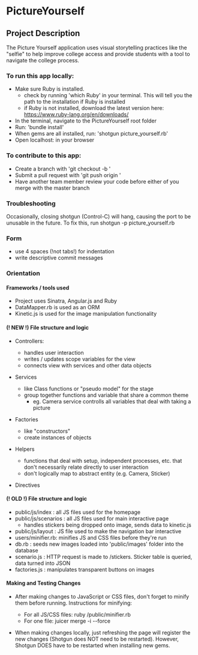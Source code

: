 PictureYourself
===============

## Project Description
The Picture Yourself application uses visual storytelling practices like the "selfie" to help improve college access and provide students with a tool to navigate the college process. 

### To run this app locally: 

- Make sure Ruby is installed. 
  - check by running 'which Ruby' in your terminal. This will tell you the path to the installation if Ruby is installed
  - if Ruby is not installed, download the latest version here: https://www.ruby-lang.org/en/downloads/
- In the terminal, navigate to the PictureYourself root folder
- Run: 'bundle install'
- When gems are all installed, run: 'shotgun picture_yourself.rb'
- Open localhost: <port number given in terminal> in your browser

### To contribute to this app:

- Create a branch with 'git checkout -b <name of branch>'
- Submit a pull request with 'git push origin <name of branch>'
- Have another team member review your code before either of you merge with the master branch

### Troubleshooting
Occasionally, closing shotgun (Control-C) will hang, causing the port to be unusable in the future.
To fix this, run shotgun -p <port number> picture_yourself.rb

### Form
- use 4 spaces (!not tabs!) for indentation
- write descriptive commit messages

### Orientation

#### Frameworks / tools used
  - Project uses Sinatra, Angular.js and Ruby
  - DataMapper.rb is used as an ORM
  - Kinetic.js is used for the image manipulation functionality


#### (! NEW !) File structure and logic
 
  - Controllers:
    - handles user interaction
    - writes / updates scope variables for the view
    - connects view with services and other data objects
    
  - Services
    - like Class functions or "pseudo model" for the stage
    - group together functions and variable that share a common theme
        - eg. Camera service controlls all variables that deal with taking a picture
  
  - Factories
    - like "constructors"
    - create instances of objects
  
  - Helpers
    - functions that deal with setup, independent processes, etc. that don't necessarily relate directly to user interaction
    - don't logically map to abstract entity (e.g. Camera, Sticker)
  
  - Directives
  

#### (! OLD !) File structure and logic

  - public/js/index  : all JS files used for the homepage
  - public/js/scenarios : all JS files used for main interactive page
      - handles stickers being dropped onto image, sends data to kinetic.js   
  - public/js/layout : JS file used to make the navigation bar interactive
  - users/minifier.rb: minifies JS and CSS files before they're run 
  - db.rb : seeds new images loaded into 'public/images' folder into the database
  - scenario.js : HTTP request is made to /stickers. Sticker table is queried, data turned into JSON
  - factories.js : manipulates transparent buttons on images
  
#### Making and Testing Changes

- After making changes to JavaScript or CSS files, don't forget to minify them before running. Instructions for minifying:
    - For all JS/CSS files: ruby /public/minifier.rb
    - For one file: juicer merge -i <name of file> --force 


- When making changes locally, just refreshing the page will register the new changes (Shotgun does NOT need to be restarted). However, Shotgun DOES have to be restarted when installing new gems.
